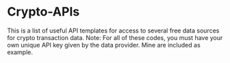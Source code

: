 # Crypto-APIs 
This is a list of useful API templates for access to several free data sources for crypto transaction data.
Note: For all of these codes, you must have your own unique API key given by the data provider. Mine are included as example.
